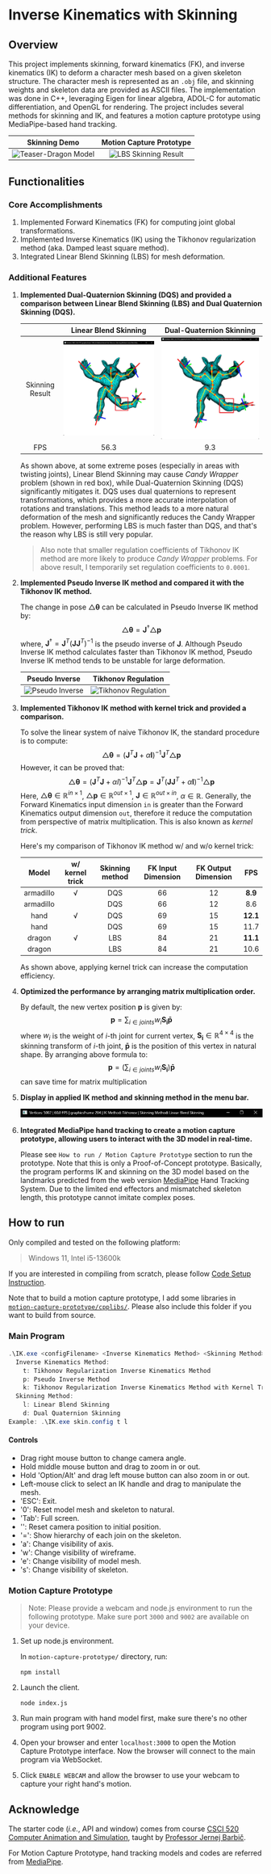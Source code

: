 # Inverse Kinematics with Skinning

## Overview
This project implements skinning, forward kinematics (FK), and inverse kinematics (IK) to deform a character mesh based on a given skeleton structure. 
The character mesh is represented as an `.obj` file, and skinning weights and skeleton data are provided as ASCII files.
The implementation was done in C++, leveraging Eigen for linear algebra, ADOL-C for automatic differentiation, and OpenGL for rendering.
The project includes several methods for skinning and IK, and features a motion capture prototype using MediaPipe-based hand tracking.

|                       Skinning Demo                       |                      Motion Capture Prototype                      |
|:---------------------------------------------------------:|:------------------------------------------------------------------:|
| ![Teaser-Dragon Model](https://github.com/BrandoZhang/Inverse_Kinematics_with_Skinning/blob/main/docs/Teaser_Skinning_Dragon.png) | ![LBS Skinning Result](https://github.com/BrandoZhang/Inverse_Kinematics_with_Skinning/blob/main/docs/Teaser_Motion_Capture_Prototype.png) |

## Functionalities

### Core Accomplishments

1. Implemented Forward Kinematics (FK) for computing joint global transformations.
2. Implemented Inverse Kinematics (IK) using the Tikhonov regularization method (aka. Damped least square method).
3. Integrated Linear Blend Skinning (LBS) for mesh deformation.

### Additional Features

1. **Implemented Dual-Quaternion Skinning (DQS) and provided a comparison between Linear Blend Skinning (LBS) and Dual Quaternion Skinning (DQS).**

    |                 |                                                  Linear Blend Skinning                                                  |                                            Dual-Quaternion Skinning                                            |
    |:-----------------------------------------------------------------------------------------------------------------------:|:--------------------------------------------------------------------------------------------------------------:|:---------------------------------------------:|
    | Skinning Result | ![LBS Skinning Result](https://github.com/BrandoZhang/Inverse_Kinematics_with_Skinning/blob/main/docs/LBS_artifact.jpg) | ![DQS Skinning Result](https://github.com/BrandoZhang/Inverse_Kinematics_with_Skinning/blob/main/docs/DQS.jpg) | 
    | FPS             |                                                          56.3                                                           |                                                      9.3                                                       |

    As shown above, at some extreme poses (especially in areas with twisting joints), Linear Blend Skinning may cause _Candy Wrapper_ problem (shown in red box), while Dual-Quaternion Skinning (DQS) significantly mitigates it.
    DQS uses dual quaternions to represent transformations, which provides a more accurate interpolation of rotations and translations. This method leads to a more natural deformation of the mesh and significantly reduces the Candy Wrapper problem.
    However, performing LBS is much faster than DQS, and that's the reason why LBS is still very popular. 
    > Also note that smaller regulation coefficients of Tikhonov IK method are more likely to produce _Candy Wrapper_ problems. For above result, I temporarily set regulation coefficients to `0.0001`.

2. **Implemented Pseudo Inverse IK method and compared it with the Tikhonov IK method.**

    The change in pose $\triangle \mathbf{\theta}$ can be calculated in Pseudo Inverse IK method by:
    $$\triangle \mathbf{\theta} = \mathbf{J}^{\dagger} \triangle \mathbf{p}$$
    where, $\mathbf{J}^{\dagger} = \mathbf{J}^T (\mathbf{J} \mathbf{J}^T)^{-1}$ is the pseudo inverse of $\mathbf{J}$.
    Although Pseudo Inverse IK method calculates faster than Tikhonov IK method, Pseudo Inverse IK method tends to be unstable for large deformation.

    | Pseudo Inverse                             |            Tikhonov Regulation            |
    |:-----------------------------------------:|:-----------------------------------------:|
    | ![Pseudo Inverse](https://github.com/BrandoZhang/Inverse_Kinematics_with_Skinning/blob/main/docs/Pseudoinverse.png) | ![Tikhonov Regulation](https://github.com/BrandoZhang/Inverse_Kinematics_with_Skinning/blob/main/docs/Tikhonov.png) |

3. **Implemented Tikhonov IK method with kernel trick and provided a comparison.**

    To solve the linear system of naive Tikhonov IK, the standard procedure is to compute:
    $$\triangle \mathbf{\theta} = (\mathbf{J}^T \mathbf{J} + \alpha \mathbf{I})^{-1} \mathbf{J}^T \triangle \mathbf{p}$$
    However, it can be proved that:
    $$\triangle \mathbf{\theta} = (\mathbf{J}^T \mathbf{J} + \alpha I)^{-1} \mathbf{J}^T \triangle \mathbf{p} = \mathbf{J}^T (\mathbf{J} \mathbf{J}^T + \alpha \mathbf{I})^{-1} \triangle \mathbf{p}$$
    Here, $\triangle \mathbf{\theta} \in \mathbb{R}^{in \times 1}$, $\triangle \mathbf{p} \in \mathbb{R}^{out \times 1}$, $\mathbf{J} \in \mathbb{R}^{out \times in}$, $\alpha \in \mathbb{R}$.
    Generally, the Forward Kinematics input dimension `in` is greater than the Forward Kinematics output dimension `out`, therefore it reduce the computation from perspective of matrix multiplication.
    This is also known as *kernel trick*.

    Here's my comparison of Tikhonov IK method w/ and w/o kernel trick:

    | Model     | w/ kernel trick | Skinning method | FK Input Dimension | FK Output Dimension |    FPS    |
    |:---------------:|:---------------:|:------------------:|:-------------------:|:---------:|:---------:|
    | armadillo |        √        |       DQS       |         66         |         12          |  **8.9**  |
    | armadillo |                 |       DQS       |         66         |         12          |    8.6    |
    | hand      |        √        |       DQS       |         69         |         15          | **12.1**  |
    | hand      |                 |       DQS       |         69         |         15          |   11.7    |
    | dragon    |        √        |       LBS       |         84         |         21          | **11.1**  |
    | dragon    |                 |       LBS       |         84         |         21          |   10.6    |

    As shown above, applying kernel trick can increase the computation efficiency.

4. **Optimized the performance by arranging matrix multiplication order.**
    
    By default, the new vertex position $\mathbf{p}$ is given by:
    $$\mathbf{p} = \sum_{i \in joints} w_i \mathbf{S_i} \mathbf{\bar{p}}$$
    where $w_i$ is the weight of $i$-th joint for current vertex, $\mathbf{S_i} \in \mathbb{R}^{4 \times 4}$ is the skinning transform of $i$-th joint, $\mathbf{\bar{p}}$ is the position of this vertex in natural shape.
    By arranging above formula to:
    $$\mathbf{p} = (\sum_{i \in joints} w_i \mathbf{S_i}) \mathbf{\bar{p}}$$
    can save time for matrix multiplication

5. **Display in applied IK method and skinning method in the menu bar.**

    ![Menu Bar](https://github.com/BrandoZhang/Inverse_Kinematics_with_Skinning/blob/main/docs/menu_bar.jpg)

6. **Integrated MediaPipe hand tracking to create a motion capture prototype, allowing users to interact with the 3D model in real-time.**

    Please see `How to run / Motion Capture Prototype` section to run the prototype.
    Note that this is only a Proof-of-Concept prototype. Basically, the program performs IK and skinning on the 3D model based on the landmarks predicted from the web version [MediaPipe](https://developers.google.com/mediapipe/solutions/vision/hand_landmarker) Hand Tracking System.
    Due to the limited end effectors and mismatched skeleton length, this prototype cannot imitate complex poses.

## How to run

Only compiled and tested on the following platform:
> Windows 11, Intel i5-13600k

If you are interested in compiling from scratch, please follow [Code Setup Instruction](setup_instruction.md).

Note that to build a motion capture prototype, I add some libraries in [`motion-capture-prototype/cpplibs/`](motion-capture-prototype/cpplibs).
Please also include this folder if you want to build from source.

### Main Program 

```powershell
.\IK.exe <configFilename> <Inverse Kinematics Method> <Skinning Method>
  Inverse Kinematics Method:
    t: Tikhonov Regularization Inverse Kinematics Method
    p: Pseudo Inverse Method
    k: Tikhonov Regularization Inverse Kinematics Method with Kernel Trick
  Skinning Method:
    l: Linear Blend Skinning
    d: Dual Quaternion Skinning
Example: .\IK.exe skin.config t l
```

#### Controls

- Drag right mouse button to change camera angle.
- Hold middle mouse button and drag to zoom in or out.
- Hold 'Option/Alt' and drag left mouse button can also zoom in or out.
- Left-mouse click to select an IK handle and drag to manipulate the mesh.
- 'ESC': Exit.
- '0': Reset model mesh and skeleton to natural.
- 'Tab': Full screen.
- '\': Reset camera position to initial position.
- '=': Show hierarchy of each join on the skeleton.
- 'a': Change visibility of axis.
- 'w': Change visibility of wireframe.
- 'e': Change visibility of model mesh.
- 's': Change visibility of skeleton.

### Motion Capture Prototype

> Note: Please provide a webcam and node.js environment to run the following prototype. Make sure port `3000` and `9002` are available on your device.

1. Set up node.js environment.
    
    In `motion-capture-prototype/` directory, run:
    ```shell
    npm install 
    ```

2. Launch the client.
   ```shell
   node index.js
   ```
3. Run main program with hand model first, make sure there's no other program using port 9002.
4. Open your browser and enter `localhost:3000` to open the Motion Capture Prototype interface. Now the browser will connect to the main program via WebSocket.
5. Click `ENABLE WEBCAM` and allow the browser to use your webcam to capture your right hand's motion.

## Acknowledge

The starter code (_i.e._, API and window) comes from course [CSCI 520 Computer Animation and Simulation](https://viterbi-web.usc.edu/~jbarbic/cs520-s23/), taught by [Professor Jernej Barbič](http://viterbi-web.usc.edu/~jbarbic/).

For Motion Capture Prototype, hand tracking models and codes are referred from [MediaPipe](https://developers.google.com/mediapipe/solutions/vision/hand_landmarker).